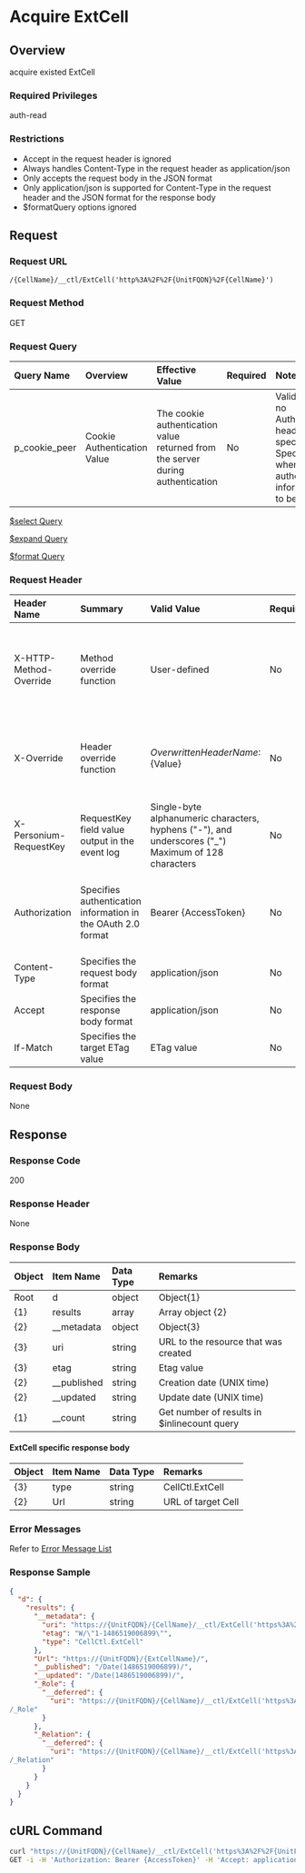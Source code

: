# Acquire ExtCell

## Overview

acquire existed ExtCell

### Required Privileges

auth-read

### Restrictions

* Accept in the request header is ignored
* Always handles Content-Type in the request header as application/json
* Only accepts the request body in the JSON format
* Only application/json is supported for Content-Type in the request header and the JSON format for the response body
* $formatQuery options ignored


## Request

### Request URL

```
/{CellName}/__ctl/ExtCell('http%3A%2F%2F{UnitFQDN}%2F{CellName}')
```

### Request Method

GET

### Request Query

|Query Name|Overview|Effective Value|Required|Notes|
|:--|:--|:--|:--|:--|
|p_cookie_peer|Cookie Authentication Value|The cookie authentication value returned from the server during authentication|No|Valid only if no Authorization header specified<br>Specify this when cookie authentication information is to be used|

[$select  Query](406_Select_Query.md)

[$expand  Query](405_Expand_Query.md)

[$format  Query](404_Format_Query.md)

### Request Header

|Header Name|Summary|Valid Value|Required|Remarks|
|:--|:--|:--|:--|:--|
|X-HTTP-Method-Override|Method override function|User-defined|No|If you specify this value when requesting with the POST method, the specified value will be used as a method.|
|X-Override|Header override function|${OverwrittenHeaderName}:${Value}|No|Overwrite normal HTTP header value. To overwrite multiple headers, specify multiple X-Override headers.|
|X-Personium-RequestKey|RequestKey field value output in the event log|Single-byte alphanumeric characters, hyphens ("-"), and underscores ("_")<br>Maximum of 128 characters|No|PCS-${UNIXtime} by default|
|Authorization|Specifies authentication information in the OAuth 2.0 format|Bearer {AccessToken}|No|* Authentication tokens are the tokens acquired using the Authentication Token Acquisition API|
|Content-Type|Specifies the request body format|application/json|No|[application/json] by default|
|Accept|Specifies the response body format|application/json|No|[application/json] by default|
|If-Match|Specifies the target ETag value|ETag value|No|[*] by default|

### Request Body

None


## Response

### Response Code

200

### Response Header

None

### Response Body

|Object|Item Name|Data Type|Remarks|
|:--|:--|:--|:--|
|Root|d|object|Object{1}|
|{1}|results|array|Array object {2}|
|{2}|__metadata|object|Object{3}|
|{3}|uri|string|URL to the resource that was created|
|{3}|etag|string|Etag value|
|{2}|__published|string|Creation date (UNIX time)|
|{2}|__updated|string|Update date (UNIX time)|
|{1}|__count|string|Get number of results in $inlinecount query|

#### ExtCell specific response body

|Object|Item Name|Data Type|Remarks|
|:--|:--|:--|:--|
|{3}|type|string|CellCtl.ExtCell|
|{2}|Url|string|URL of target Cell|

### Error Messages

Refer to [Error Message List](004_Error_Messages.md)

### Response Sample

```JSON
{
  "d": {
    "results": {
      "__metadata": {
        "uri": "https://{UnitFQDN}/{CellName}/__ctl/ExtCell('https%3A%2F%2F{UnitFQDN}%2F{ExtCellName}%2F')",
        "etag": "W/\"1-1486519006899\"",
        "type": "CellCtl.ExtCell"
      },
      "Url": "https://{UnitFQDN}/{ExtCellName}/",
      "__published": "/Date(1486519006899)/",
      "__updated": "/Date(1486519006899)/",
      "_Role": {
        "__deferred": {
          "uri": "https://{UnitFQDN}/{CellName}/__ctl/ExtCell('https%3A%2F%2F{UnitFQDN}%2F{ExtCellName}%2F')
/_Role"
        }
      },
      "_Relation": {
        "__deferred": {
          "uri": "https://{UnitFQDN}/{CellName}/__ctl/ExtCell('https%3A%2F%2F{UnitFQDN}%2F{ExtCellName}%2F')
/_Relation"
        }
      }
    }
  }
}
```


## cURL Command

```sh
curl "https://{UnitFQDN}/{CellName}/__ctl/ExtCell('https%3A%2F%2F{UnitFQDN}%2F{CellName}%2F')" -X \
GET -i -H 'Authorization: Bearer {AccessToken}' -H 'Accept: application/json'
```
